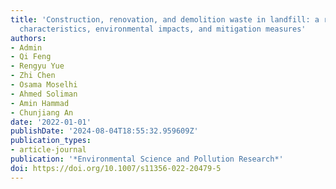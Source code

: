 ```yaml
---
title: 'Construction, renovation, and demolition waste in landfill: a review of waste
  characteristics, environmental impacts, and mitigation measures'
authors:
- Admin
- Qi Feng
- Rengyu Yue
- Zhi Chen
- Osama Moselhi
- Ahmed Soliman
- Amin Hammad
- Chunjiang An
date: '2022-01-01'
publishDate: '2024-08-04T18:55:32.959609Z'
publication_types:
- article-journal
publication: '*Environmental Science and Pollution Research*'
doi: https://doi.org/10.1007/s11356-022-20479-5
---
```

